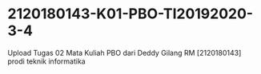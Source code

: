 # 2120180143-K01-PBO-TI20192020-3-4
Upload Tugas 02 Mata Kuliah PBO dari Deddy Gilang RM [2120180143] prodi teknik informatika
